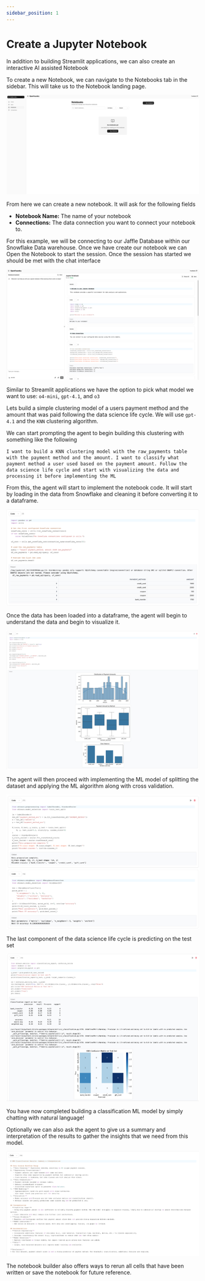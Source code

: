```yaml
---
sidebar_position: 1
---
```


# Create a Jupyter Notebook

In addition to building Streamlit applications, we can also create an interactive AI assisted Notebook

To create a new Notebook, we can navigate to the Notebooks tab in the sidebar. This will take us to the Notebook landing page.

![Notebook-landing](/img/notebook-landing.png)

From here we can create a new notebook. It will ask for the following fields

- **Notebook Name:** The name of your notebook
- **Connections:** The data connection you want to connect your notebook to.

For this example, we will be connecting to our Jaffle Database within our Snowflake Data warehouse. Once we have create our notebook we can Open the Notebook to start the session.
Once the session has started we should be met with the chat interface

![notebook-interface](/img/notebook-interface.png)

Similar to Streamlit applications we have the option to pick what model we want to use: `o4-mini`, `gpt-4.1`, and `o3`

Lets build a simple clustering model of a users payment method and the amount that was paid following the data science life cycle. We will use `gpt-4.1` and the `KNN` clustering algorithm.

We can start prompting the agent to begin building this clustering with something like the following
```
I want to build a KNN clustering model with the raw_payments table with the payment method and the amount. I want to classify what payment method a user used based on the payment amount. Follow the data science life cycle and start with visualizing the data and processing it before implementing the ML
```

From this, the agent will start to implement the notebook code. It will start by loading in the data from Snowflake and cleaning it before converting it to a dataframe.

![notebbok_data_load](/img/notebook-data-load.png)

Once the data has been loaded into a dataframe, the agent will begin to understand the data and begin to visualize it.

![notebook-visual](/img/notebook-visualizations.png)


The agent will then proceed with implementing the ML model of splitting the dataset and applying the ML algorithm along with cross validation.

![notebok-ml](/img/notebook-ml.png)

The last component of the data science life cycle is predicting on the test set

![notebook-report](/img/notebook-report.png)

You have now completed building a classification ML model by simply chatting with natural language!

Optionally we can also ask the agent to give us a summary and interpretation of the results to gather the insights that we need from this model.

![notebook-summary](/img/notebook-summary.png)


The notebook builder also offers ways to rerun all cells that have been written or save the notebook for future reference.
